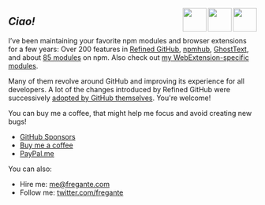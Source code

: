 [<img src="assets/ghost-text.png" width="48" align="right">](https://github.com/GhostText/GhostText) [<img src="assets/npmhub.svg" width="48" align="right">](https://github.com/npmhub/npmhub) [<img src="assets/refined-github.svg" width="48" align="right">](https://github.com/sindresorhus/refined-github)

## _Ciao!_

I’ve been maintaining your favorite npm modules and browser extensions for a few years: Over 200 features in [Refined GitHub](https://github.com/sindresorhus/refined-github), [npmhub](https://github.com/npmhub/npmhub), [GhostText](https://github.com/GhostText/GhostText), and about [85 modules](https://github.com/fregante?tab=repositories&type=source) on npm. Also check out [my WebExtension-specific modules](https://github.com/fregante/webext-fun).

Many of them revolve around GitHub and improving its experience for all developers. A lot of the changes introduced by Refined GitHub were successively [adopted by GitHub themselves](https://github.blog/2018-08-28-announcing-paper-cuts/#introducing-project-paper-cuts). You're welcome!

You can buy me a coffee, that might help me focus and avoid creating new bugs!

- [GitHub Sponsors](https://github.com/sponsors/fregante)
- [Buy me a coffee](https://www.buymeacoffee.com/fregante)
- [PayPal.me](https://www.paypal.com/paypalme/fregante)

You can also:

- Hire me: me@fregante.com
- Follow me: [twitter.com/fregante](https://twitter.com/fregante)
